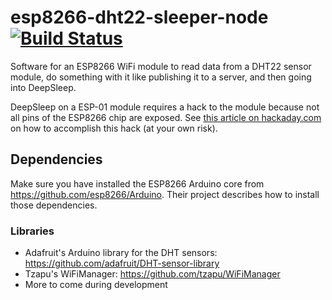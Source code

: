 # esp8266-dht22-sleeper-node [![Build Status](https://travis-ci.org/thomasvnl/esp8266-dht22-sleeper-node.svg?branch=master)](https://travis-ci.org/thomasvnl/esp8266-dht22-sleeper-node)

Software for an ESP8266 WiFi module to read data from a DHT22 sensor module, do something with it like publishing it to a server, and then going into DeepSleep.

DeepSleep on a ESP-01 module requires a hack to the module because not all pins of the ESP8266 chip are exposed. See [this article on hackaday.com](http://hackaday.com/2015/02/08/hack-allows-esp-01-to-go-to-deep-sleep/) on how to accomplish this hack (at your own risk).

## Dependencies

Make sure you have installed the ESP8266 Arduino core from https://github.com/esp8266/Arduino. Their project describes how to install those dependencies.

### Libraries

- Adafruit's Arduino library for the DHT sensors: https://github.com/adafruit/DHT-sensor-library
- Tzapu's WiFiManager: https://github.com/tzapu/WiFiManager
- More to come during development
